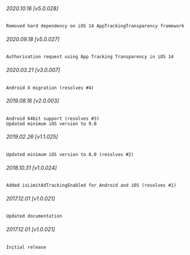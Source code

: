 

###### 2020.10.16 [v5.0.028]

```
Removed hard dependency on iOS 14 AppTrackingTransparency framework
```


###### 2020.09.18 [v5.0.027]

```
Authorisation request using App Tracking Transparency in iOS 14
```


###### 2020.03.21 [v3.0.007]

```
Android X migration (resolves #4)
```


###### 2019.08.16 [v2.0.003]

```
Android 64bit support (resolves #3)
Updated minimum iOS version to 9.0
```


###### 2019.02.26 [v1.1.025]

```
Updated minimum iOS version to 8.0 (resolves #2)
```


###### 2018.10.31 [v1.0.024]

```
Added isLimitAdTrackingEnabled for Android and iOS (resolves #1)
```


###### 2017.12.01 [v1.0.021]

```
Updated documentation
```


###### 2017.12.01 [v1.0.021]

```
Initial release
```
